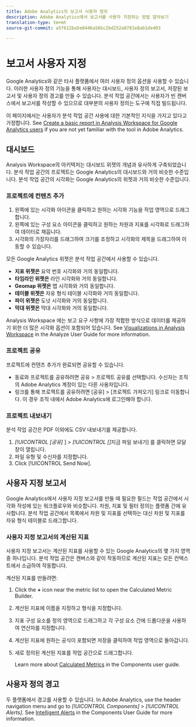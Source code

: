 ```yaml
---
title: Adobe Analytics의 보고서 사용자 정의
description: Adobe Analytics에서 보고서를 사용자 지정하는 방법 알아보기
translation-type: tm+mt
source-git-commit: a5f612ba5e8446a56bc2bd252a8781e8ab1de403

---
```



# 보고서 사용자 지정

Google Analytics와 같은 타사 플랫폼에서 여러 사용자 정의 옵션을 사용할 수 있습니다. 이러한 사용자 정의 기능을 통해 사용자는 대시보드, 사용자 정의 보고서, 저장된 보고서 및 사용자 정의 경고를 만들 수 있습니다. 분석 작업 공간에서는 사용자가 빈 캔버스에서 보고서를 작성할 수 있으므로 대부분의 사용자 정의는 도구에 직접 빌드됩니다.

이 페이지에서는 사용자가 분석 작업 공간 사용에 대한 기본적인 지식을 가지고 있다고 가정합니다. See [Create a basic report in Analysis Workspace for Google Analytics users](reports/create-report.md) if you are not yet familiar with the tool in Adobe Analytics.

## 대시보드

Analysis Workspace의 아키텍처는 대시보드 위젯의 개념과 유사하게 구축되었습니다. 분석 작업 공간의 프로젝트는 Google Analytics의 대시보드와 거의 비슷한 수준입니다. 분석 작업 공간의 시각화는 Google Analytics의 위젯과 거의 비슷한 수준입니다.

### 프로젝트에 컨텐츠 추가

1. 왼쪽에 있는 시각화 아이콘을 클릭하고 원하는 시각화 기능을 작업 영역으로 드래그합니다.
2. 왼쪽에 있는 구성 요소 아이콘을 클릭하고 원하는 차원과 지표를 시각화로 드래그하여 데이터로 채웁니다.
3. 시각화의 가장자리를 드래그하여 크기를 조정하고 시각화의 제목을 드래그하여 이동할 수 있습니다.

모든 Google Analytics 위젯은 분석 작업 공간에서 사용할 수 있습니다.

* **지표 위젯은** 요약 번호 시각화와 거의 동일합니다.
* **타임라인 위젯은** 라인 시각화와 거의 동일합니다.
* **Geomap 위젯은** 맵 시각화와 거의 동일합니다.
* **테이블 위젯은** 자유 형식 테이블 시각화와 거의 동일합니다.
* **파이 위젯은** 도넛 시각화와 거의 동일합니다.
* **막대 위젯은** 막대 시각화와 거의 동일합니다.

Analysis Workspace 에는 보고 요구 사항에 가장 적합한 방식으로 데이터를 제공하기 위한 더 많은 시각화 옵션이 포함되어 있습니다. See [Visualizations in Analysis Workspace](../../analyze/analysis-workspace/visualizations/freeform-analysis-visualizations.md) in the Analyze User Guide for more information.

### 프로젝트 공유

프로젝트에 컨텐츠 추가가 완료되면 공유할 수 있습니다.

* 동료와 프로젝트를 공유하려면 공유 &gt; 프로젝트 공유를 선택합니다. 수신자는 조직의 Adobe Analytics 계정이 있는 다른 사용자입니다.
* 링크를 통해 프로젝트를 공유하려면 [공유] &gt; [프로젝트 가져오기] 링크로 이동합니다. 이 경우 조직 내에서 Adobe Analytics에 로그인해야 합니다.

### 프로젝트 내보내기

분석 작업 공간은 PDF 이외에도 CSV 내보내기를 제공합니다.

1. *[!UICONTROL [공유]* ] &gt; *[!UICONTROL []*&#x200B;지금 파일 보내기] 를 클릭하면 모달 창이 열립니다.
2. 파일 유형 및 수신자를 지정합니다.
3. Click [!UICONTROL Send Now].

## 사용자 지정 보고서

Google Analytics에서 사용자 지정 보고서를 만들 때 필요한 필드는 작업 공간에서 시각화 작성에 있는 워크플로우와 비슷합니다. 차원, 지표 및 필터 정의는 플랫폼 간에 유사합니다. 분석 작업 공간에서 목록에서 차원 및 지표를 선택하는 대신 차원 및 지표를 자유 형식 테이블로 드래그합니다.

### 사용자 지정 보고서의 계산된 지표

사용자 지정 보고서는 계산된 지표를 사용할 수 있는 Google Analytics의 몇 가지 영역 중 하나입니다. 분석 작업 공간은 캔버스와 같이 작동하므로 계산된 지표는 모든 컨텍스트에서 소급하여 작동합니다.

계산된 지표를 만들려면:

1. Click the **+** icon near the metric list to open the Calculated Metric Builder.
2. 계산된 지표에 이름을 지정하고 형식을 지정합니다.
3. 지표 구성 요소를 정의 영역으로 드래그하고 각 구성 요소 간에 드롭다운을 사용하여 연산자를 지정합니다.
4. 계산된 지표에 원하는 공식이 포함되면 저장을 클릭하여 작업 영역으로 돌아갑니다.
5. 새로 정의된 계산된 지표를 작업 공간으로 드래그합니다.

   Learn more about [Calculated Metrics](../../components/c-variables/c-metrics/calculated-metric.md) in the Components user guide.

## 사용자 정의 경고

두 플랫폼에서 경고를 사용할 수 있습니다. In Adobe Analytics, use the header navigation menu and go to *[!UICONTROL Components]* &gt; *[!UICONTROL Alerts]*. See [Intelligent Alerts](../../components/c-alerts/intellligent-alerts.md) in the Components User Guide for more information.
